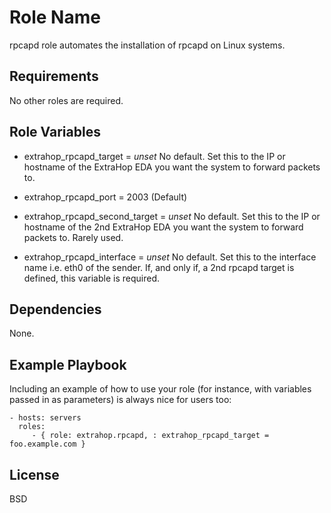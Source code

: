 Role Name
=========

rpcapd role automates the installation of rpcapd on Linux systems.

Requirements
------------

No other roles are required.

Role Variables
--------------

- extrahop_rpcapd_target = *unset*
  No default. Set this to the IP or hostname
  of the ExtraHop EDA you want the system to forward packets to.

- extrahop_rpcapd_port = 2003 (Default)

- extrahop_rpcapd_second_target = *unset*
  No default. Set this to the IP or hostname
  of the 2nd ExtraHop EDA you want the system to forward packets to.
  Rarely used.

- extrahop_rpcapd_interface = *unset*
  No default. Set this to the interface name i.e. eth0 of the sender.
  If, and only if, a 2nd rpcapd target is defined, this variable
  is required.

Dependencies
------------

None.

Example Playbook
----------------

Including an example of how to use your role (for instance, with variables passed in as parameters) is always nice for users too:

    - hosts: servers
      roles:
         - { role: extrahop.rpcapd, : extrahop_rpcapd_target = foo.example.com }

License
-------

BSD



